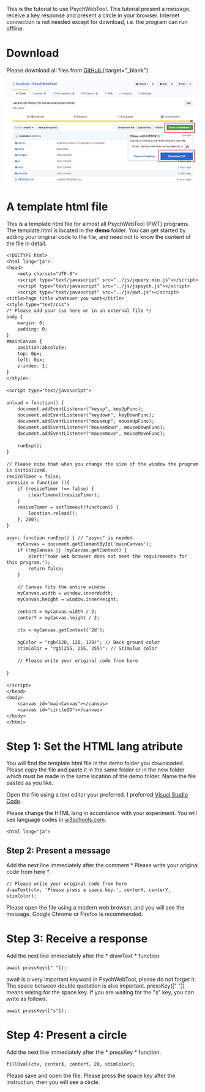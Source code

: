 This is the tutorial to use PsychWebTool. This tutorial present a message, receive a key response and present a circle in your browser. Internet connection is not needed except for download, i.e. the program can run offline.

# Download
Please download all files from [GitHub.](https://github.com/kurokida/PsychWebTool){:target="_blank"}

![download](./images/download.png)

# A template html file
This is a template html file for almost all PsychWebTool (PWT) programs. The template.html is located in the **demo** folder. You can get started by adding your original code to the file, and need not to know the content of the file in detail.

```
<!DOCTYPE html>
<html lang="ja">
<head>
    <meta charset="UTF-8">
    <script type="text/javascript" src="../js/jquery.min.js"></script>
    <script type="text/javascript" src="../js/jspsych.js"></script>
    <script type="text/javascript" src="../js/pwt.js"></script>
<title>Page title whatever you want</title>
<style type="text/css">
/* Please add your css here or in an external file */
body {
    margin: 0;
    padding: 0;
}
#mainCanvas {
    position:absolute;
    top: 0px;
    left: 0px;
    z-index: 1;
}
</style>

<script type="text/javascript">

onload = function() {
    document.addEventListener("keyup", keyUpFunc);
    document.addEventListener("keydown", keyDownFunc);
    document.addEventListener("mouseup", mouseUpFunc);
    document.addEventListener("mousedown", mouseDownFunc);
    document.addEventListener("mousemove", mouseMoveFunc);
    
    runExp();
}

// Please note that when you change the size of the window the program is initialized.
resizeTimer = false;
onresize = function (){
    if (resizeTimer !== false) {
        clearTimeout(resizeTimer);
    }
    resizeTimer = setTimeout(function() {
        location.reload();
    }, 200);
}

async function runExp() { // "async" is needed.
    myCanvas = document.getElementById('mainCanvas');
    if (!myCanvas || !myCanvas.getContext) {
        alert("Your web browser does not meet the requirements for this program.");
        return false;
    }

    // Canvas fits the entire window
    myCanvas.width = window.innerWidth;
    myCanvas.height = window.innerHeight;

    centerX = myCanvas.width / 2;
    centerY = myCanvas.height / 2;

    ctx = myCanvas.getContext('2d');

    bgColor = "rgb(128, 128, 128)"; // Back ground color
    stimColor = "rgb(255, 255, 255)"; // Stimulus color

    // Please write your original code from here

}

</script>
</head>
<body>
    <canvas id="mainCanvas"></canvas> 
    <canvas id="circleID"></canvas> 
</body>
</html>

```

# Step 1: Set the HTML lang atribute

You will find the template html file in the demo folder you downloaded. Please copy the file and paste it in the same folder or in the new folder which must be made in the same location of the demo folder. Name the file pasted as you like.

Open the file using a text editor your preferred. I preferred [Visual Studio Code](https://code.visualstudio.com/).

Please change the HTML lang in accordance with your experiment. You will see language codes in [w3schools.com](https://www.w3schools.com/tags/ref_language_codes.asp).

```
<html lang="ja">
```

## Step 2: Present a message

Add the next line immediately after the comment * Please write your original code from here *.

```
// Please write your original code from here
drawText(ctx, 'Please press a space key.', centerX, centerY, stimColor);
```

Please open the file using a modern web browser, and you will see the message. Google Chrome or Firefox is recommended. 

# Step 3: Receive a response

Add the next line immediately after the * drawText * function.

```
await pressKey([" "]);
```

await is a very important keyword in PsychWebTool, please do not forget it. The space between double quotation is also important. pressKey([" "]) means waitng for the space key. If you are waiting for the "s" key, you can write as follows.

```
await pressKey(["s"]);
```

# Step 4: Present a circle

Add the next line immediately after the * pressKey * function.

```
fillOval(ctx, centerX, centerY, 20, stimColor);
```

Please save and open the file. Please press the space key after the instruction, then you will see a circle.